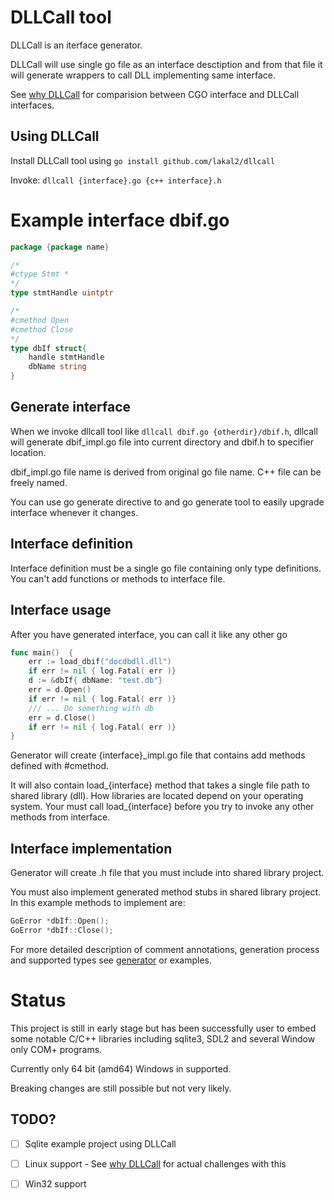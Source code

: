 # DLLCall tool

DLLCall is an iterface generator. 

DLLCall will use single go file as an interface desctiption and
from that file it will generate wrappers to call DLL implementing same interface.

See [why DLLCall](why.md) for comparision between CGO interface and DLLCall interfaces.

## Using DLLCall

Install DLLCall tool using `go install github.com/lakal2/dllcall`

Invoke:  `dllcall {interface}.go {c++ interface}.h`

# Example interface dbif.go

```go
package {package name}

/*
#ctype Stmt *
*/
type stmtHandle uintptr

/*
#cmethod Open
#cmethod Close
*/
type dbIf struct{
	handle stmtHandle
	dbName string	
}
```

## Generate interface
When we invoke dllcall tool like `dllcall dbif.go {otherdir}/dbif.h`, 
dllcall will generate dbif_impl.go file into current directory and dbif.h to specifier location.

dbif_impl.go file name is derived from original go file name. C++ file can be freely named.

You can use go generate directive to and go generate tool to easily upgrade interface whenever it changes.

## Interface definition

Interface definition must be a single go file containing only type definitions. 
You can't add functions or methods to interface file.

## Interface usage
After you have generated interface, you can call it like any other go 

```go
func main()  {
	err := load_dbif("docdbdll.dll")
	if err != nil { log.Fatal( err )}
	d := &dbIf{ dbName: "test.db"}
	err = d.Open()
	if err != nil { log.Fatal( err )}
	/// ... Do something with db
	err = d.Close()
	if err != nil { log.Fatal( err )}
}
```
Generator will create {interface}_impl.go file that contains add methods 
defined with #cmethod. 

It will also contain load\_{interface} method that takes a single file path to shared library (dll).
How libraries are located depend on your operating system. Your must call load\_{interface} before you try to invoke any other methods from interface.

## Interface implementation

Generator will create .h file that you must include into shared library project. 

You must also implement generated method stubs in shared library project. 
In this example methods to implement are:
```cpp
GoError *dbIf::Open();
GoError *dbIf::Close();
```

For more detailed description of comment annotations, generation process and supported types see [generator](generator.md)
or examples.

# Status
This project is still in early stage but has been successfully user to embed some
notable C/C++ libraries including sqlite3, SDL2 and several Window only COM+ programs.

Currently only 64 bit (amd64) Windows in supported. 

Breaking changes are still possible but not very likely.

## TODO?
- [ ] Sqlite example project using DLLCall
- [ ] Linux support - See [why DLLCall](why.md) for actual challenges with this
- [ ] Win32 support




  


